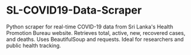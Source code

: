 # SL-COVID19-Data-Scraper
Python scraper for real-time COVID-19 data from Sri Lanka's Health Promotion Bureau website. Retrieves total, active, new, recovered cases, and deaths. Uses BeautifulSoup and requests. Ideal for researchers and public health tracking.
